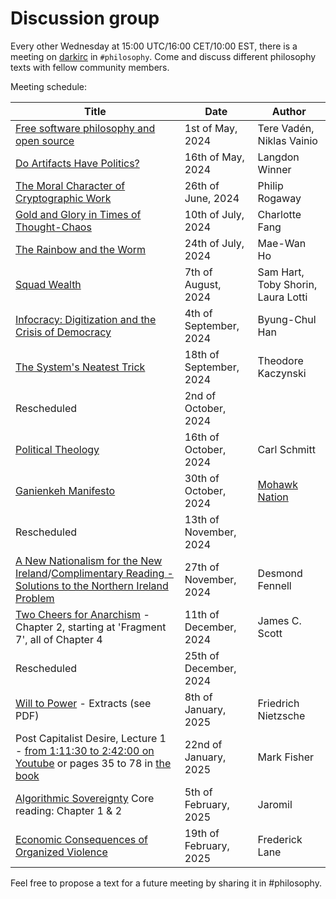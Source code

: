 # Discussion group

Every other Wednesday at 15:00 UTC/16:00 CET/10:00 EST, there is a meeting on
[darkirc](../misc/darkirc/darkirc.md) in `#philosophy`.  Come and discuss different
philosophy texts with fellow community members.

Meeting schedule: 

| Title                                                                                                               | Date                    | Author                             |
|---------------------------------------------------------------------------------------------------------------------|-------------------------|------------------------------------|
| [Free software philosophy and open source][1]                                                                       |1st of May, 2024         | Tere Vadén, Niklas Vainio          |
| [Do Artifacts Have Politics?][2]                                                                                    | 16th of May, 2024       | Langdon Winner                     |
| [The Moral Character of Cryptographic Work][3]                                                                      | 26th of June, 2024      | Philip Rogaway                     |
| [Gold and Glory in Times of Thought-Chaos][4]                                                                       | 10th of July, 2024      | Charlotte Fang                     |
| [The Rainbow and the Worm][5]                                                                                       | 24th of July, 2024      | Mae-Wan Ho                         |
| [Squad Wealth][6]                                                                                                   | 7th of August, 2024     | Sam Hart, Toby Shorin, Laura Lotti |
| [Infocracy: Digitization and the Crisis of Democracy][7]                                                            | 4th of September, 2024  | Byung-Chul Han                     |
| [The System's Neatest Trick][8]                                                                                     | 18th of September, 2024 | Theodore Kaczynski                 |
| Rescheduled                                                                                                         | 2nd of October, 2024    |                                    |
| [Political Theology][9]                                                                                             | 16th of October, 2024   | Carl Schmitt                       |
| [Ganienkeh Manifesto][10]                                                                                           | 30th of October, 2024   | [Mohawk Nation][11]                |
| Rescheduled                                                                                                         | 13th of November, 2024  |                                    |
| [A New Nationalism for the New Ireland][12]/[Complimentary Reading - Solutions to the Northern Ireland Problem][13] | 27th of November, 2024  | Desmond Fennell                    |
| [Two Cheers for Anarchism][14] - Chapter 2, starting at 'Fragment 7', all of Chapter 4			      | 11th of December, 2024  | James C. Scott                     |
| Rescheduled                                                                                                         | 25th of December, 2024  |                                    |
| [Will to Power][15] - Extracts (see PDF)                                                                            | 8th of January, 2025    | Friedrich Nietzsche                |
| Post Capitalist Desire, Lecture 1 - [from 1:11:30 to 2:42:00 on Youtube][16] or pages 35 to 78 in [the book][17]    | 22nd of January, 2025   | Mark Fisher                        |
| [Algorithmic Sovereignty][18] Core reading: Chapter 1 & 2                                                           | 5th of February, 2025   | Jaromil                            |
| [Economic Consequences of Organized Violence][19]                                                                   | 19th of February, 2025  | Frederick Lane                     |

Feel free to propose a text for a future meeting by sharing it in #philosophy.

[1]: https://www.researchgate.net/publication/290120192_Free_software_philosophy_and_open_source
[2]: https://faculty.cc.gatech.edu/~beki/cs4001/Winner.pdf
[3]: https://web.cs.ucdavis.edu/~rogaway/papers/moral-fn.pdf
[4]: https://goldenlight.mirror.xyz/LeUojosmx48SvEfspq1leuRTf7TJfYKJ_TtKpePczzU
[5]: https://libgen.is/book/index.php?md5=0450DE93292478112791E977474FA9BF
[6]: https://otherinter.net/research/squad-wealth/
[7]: https://libgen.is/book/index.php?md5=A0E3362AE17379B6F48CEAC520319422
[8]: https://theanarchistlibrary.org/library/ted-kaczynski-the-system-s-neatest-trick
[9]: https://anarch.cc/uploads/carl-schmitt/political-theology.pdf
[10]: http://www.ganienkeh.net/images/manifesto_web.pdf
[11]: https://en.wikipedia.org/wiki/Ganienkeh
[12]: https://xeno.tools/uploads/fennell-new-nationalism.pdf
[13]: https://sci-hub.se/https://doi.org/10.2307/25513014
[14]: https://libgen.is/book/index.php?md5=8CCB39685697A9F94D9256078BC757AE
[15]: https://xeno.tools/uploads/dionysus_eternal_return.pdf
[16]: https://www.youtube.com/watch?v=fCEjtjkrDng&t=4289s
[17]: https://www.google.co.uk/books/edition/_/ruPtDwAAQBAJ?hl=en
[18]: https://algosov.org
[19]: https://sci-hub.se/https://doi.org/10.1017/S0022050700107612
